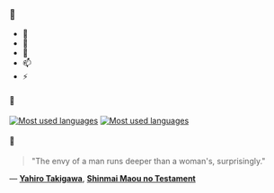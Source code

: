 ### 👋

- 🔭
- 🌱
- 💬
- 📫
- ⚡

#### 🧏

[![Most used languages](https://github-readme-stats-aynah.vercel.app/api/top-langs/?username=aynh&theme=solarized-dark&langs_count=6&layout=compact&hide_title=true)](https://github.com/anuraghazra/github-readme-stats#gh-dark-mode-only)
[![Most used languages](https://github-readme-stats-aynah.vercel.app/api/top-langs/?username=aynh&theme=solarized-light&langs_count=6&layout=compact&hide_title=true)](https://github.com/anuraghazra/github-readme-stats#gh-light-mode-only)

#### 💬

> "The envy of a man runs deeper than a woman's, surprisingly."

&mdash; [**Yahiro Takigawa**](https://myanimelist.net/character.php?q=Yahiro%20Takigawa&cat=character), [**Shinmai Maou no Testament**](https://myanimelist.net/search/all?q=Shinmai%20Maou%20no%20Testament&cat=all)
